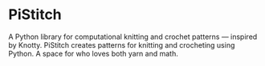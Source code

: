 # PiStitch
A Python library for computational knitting and crochet patterns — inspired by Knotty.  PiStitch creates patterns for knitting and crocheting using Python. A space for who loves both yarn and math.
